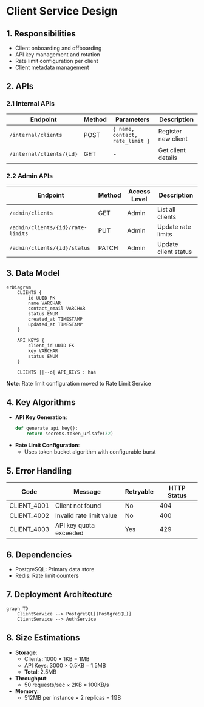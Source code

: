 # Client Service Design

## 1. Responsibilities
- Client onboarding and offboarding
- API key management and rotation
- Rate limit configuration per client
- Client metadata management

## 2. APIs
### 2.1 Internal APIs
| Endpoint | Method | Parameters | Description |
|----------|--------|------------|-------------|
| `/internal/clients` | POST | `{ name, contact, rate_limit }` | Register new client |
| `/internal/clients/{id}` | GET | - | Get client details |

### 2.2 Admin APIs
| Endpoint | Method | Access Level | Description |
|----------|--------|--------------|-------------|
| `/admin/clients` | GET | Admin | List all clients |
| `/admin/clients/{id}/rate-limits` | PUT | Admin | Update rate limits |
| `/admin/clients/{id}/status` | PATCH | Admin | Update client status |

## 3. Data Model
```mermaid
erDiagram
    CLIENTS {
        id UUID PK
        name VARCHAR
        contact_email VARCHAR
        status ENUM
        created_at TIMESTAMP
        updated_at TIMESTAMP
    }
    
    API_KEYS {
        client_id UUID FK
        key VARCHAR
        status ENUM
    }
    
    CLIENTS ||--o{ API_KEYS : has
```

**Note**: Rate limit configuration moved to Rate Limit Service

## 4. Key Algorithms
- **API Key Generation**:
  ```python
  def generate_api_key():
      return secrets.token_urlsafe(32)
  ```
- **Rate Limit Configuration**:
  - Uses token bucket algorithm with configurable burst

## 5. Error Handling
| Code | Message | Retryable | HTTP Status |
|------|---------|-----------|-------------|
| CLIENT_4001 | Client not found | No | 404 |
| CLIENT_4002 | Invalid rate limit value | No | 400 |
| CLIENT_4003 | API key quota exceeded | Yes | 429 |

## 6. Dependencies
- PostgreSQL: Primary data store
- Redis: Rate limit counters

## 7. Deployment Architecture
```mermaid
graph TD
    ClientService --> PostgreSQL[(PostgreSQL)]
    ClientService --> AuthService
```

## 8. Size Estimations
- **Storage**: 
  - Clients: 1000 × 1KB = 1MB
  - API Keys: 3000 × 0.5KB = 1.5MB
  - **Total**: 2.5MB
- **Throughput**: 
  - 50 requests/sec × 2KB = 100KB/s
- **Memory**: 
  - 512MB per instance × 2 replicas = 1GB
